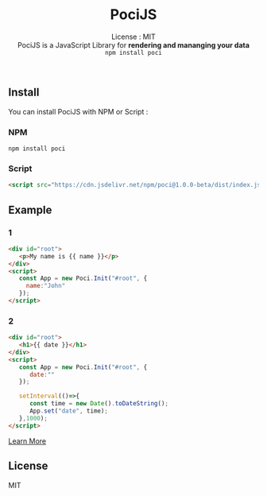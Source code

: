 <div align="center">

# PociJS
License : MIT  
PociJS is a JavaScript Library for **rendering and mananging your data**    
```npm install poci```

</div><br/>

## Install
You can install PociJS with NPM or Script :   
### NPM
```
npm install poci
```   

### Script
```html
<script src="https://cdn.jsdelivr.net/npm/poci@1.0.0-beta/dist/index.js"></script>
```  

</div>


## Example
### 1
```html
<div id="root">
   <p>My name is {{ name }}</p>
</div>
<script>
   const App = new Poci.Init("#root", {
     name:"John"
   });
</script>
```  

### 2
```html
<div id="root">
   <h1>{{ date }}</h1>
</div>
<script>
   const App = new Poci.Init("#root", {
      date:""
   });

   setInterval(()=>{
      const time = new Date().toDateString();
      App.set("date", time);
   },1000);
</script>
```

[Learn More](./docs.md)

## License
MIT
